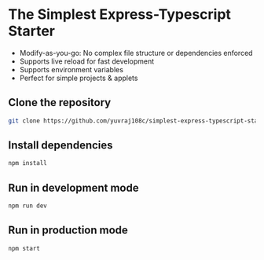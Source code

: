 # The Simplest Express-Typescript Starter

- Modify-as-you-go: No complex file structure or dependencies enforced
- Supports live reload for fast development
- Supports environment variables
- Perfect for simple projects & applets

## Clone the repository

```bash
git clone https://github.com/yuvraj108c/simplest-express-typescript-starter.git
```

## Install dependencies

```bash
npm install
```

## Run in development mode

```bash
npm run dev
```

## Run in production mode

```bash
npm start
```
